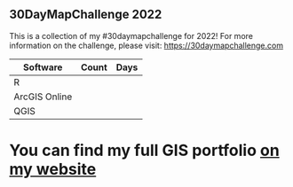 ## 30DayMapChallenge 2022

This is a collection of my #30daymapchallenge for 2022! For more information on the challenge, please visit: https://30daymapchallenge.com



| Software      | Count         | Days          |
| ------------- | ------------- | ------------- |
| R             |               |               |
| ArcGIS Online |               |               |
| QGIS          |               |               |



# You can find my full GIS portfolio [on my website](https://solloyd.wixsite.com/gisportfolio)
